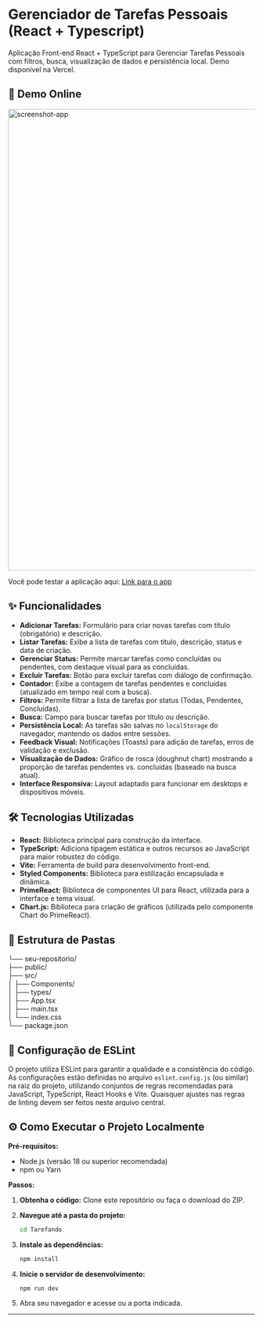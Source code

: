 # Gerenciador de Tarefas Pessoais (React + Typescript)

Aplicação Front-end React + TypeScript para Gerenciar Tarefas Pessoais com filtros, busca, visualização de dados e persistência local. Demo disponível na Vercel.

## 🚀 Demo Online

<img width="1160" height="941" alt="screenshot-app" src="https://github.com/user-attachments/assets/5a647cbe-d4b9-4682-9bcf-513fb11189fe" />

Você pode testar a aplicação aqui: [Link para o app](https://tarefando-gamma.vercel.app/)

## ✨ Funcionalidades

* **Adicionar Tarefas:** Formulário para criar novas tarefas com título (obrigatório) e descrição.
* **Listar Tarefas:** Exibe a lista de tarefas com título, descrição, status e data de criação.
* **Gerenciar Status:** Permite marcar tarefas como concluídas ou pendentes, com destaque visual para as concluídas.
* **Excluir Tarefas:** Botão para excluir tarefas com diálogo de confirmação.
* **Contador:** Exibe a contagem de tarefas pendentes e concluídas (atualizado em tempo real com a busca).
* **Filtros:** Permite filtrar a lista de tarefas por status (Todas, Pendentes, Concluídas).
* **Busca:** Campo para buscar tarefas por título ou descrição.
* **Persistência Local:** As tarefas são salvas no `localStorage` do navegador, mantendo os dados entre sessões.
* **Feedback Visual:** Notificações (Toasts) para adição de tarefas, erros de validação e exclusão.
* **Visualização de Dados:** Gráfico de rosca (doughnut chart) mostrando a proporção de tarefas pendentes vs. concluídas (baseado na busca atual).
* **Interface Responsiva:** Layout adaptado para funcionar em desktops e dispositivos móveis.


## 🛠️ Tecnologias Utilizadas

* **React:** Biblioteca principal para construção da interface.
* **TypeScript:** Adiciona tipagem estática e outros recursos ao JavaScript para maior robustez do código.
* **Vite:** Ferramenta de build para desenvolvimento front-end.
* **Styled Components:** Biblioteca para estilização encapsulada e dinâmica.
* **PrimeReact:** Biblioteca de componentes UI para React, utilizada para a interface e tema visual.
* **Chart.js:** Biblioteca para criação de gráficos (utilizada pelo componente Chart do PrimeReact).


## 📁 Estrutura de Pastas

└── seu-repositorio/   
    ├── public/    
    ├── src/  
    │ ├── Components/     
    │ ├── types/          
    │ ├── App.tsx        
    │ ├── main.tsx        
    │ └── index.css          
    └── package.json              

## 🔧 Configuração de ESLint

O projeto utiliza ESLint para garantir a qualidade e a consistência do código. As configurações estão definidas no arquivo `eslint.config.js` (ou similar) na raiz do projeto, utilizando conjuntos de regras recomendadas para JavaScript, TypeScript, React Hooks e Vite. Quaisquer ajustes nas regras de linting devem ser feitos neste arquivo central.

## ⚙️ Como Executar o Projeto Localmente

**Pré-requisitos:**

* Node.js (versão 18 ou superior recomendada)
* npm ou Yarn

**Passos:**

1.  **Obtenha o código:** Clone este repositório ou faça o download do ZIP.

2.  **Navegue até a pasta do projeto:**
    ```bash
    cd Tarefando
    ``` 

3.  **Instale as dependências:**
    ```bash
    npm install
    ```

4.  **Inicie o servidor de desenvolvimento:**
    ```bash
    npm run dev
    ```

5.  Abra seu navegador e acesse ou a porta indicada.

---
